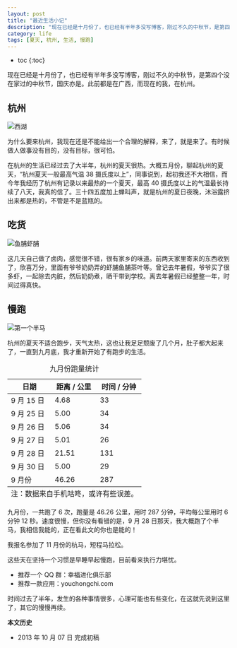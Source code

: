 ```yaml
---
layout: post
title: "最近生活小记"
description: "现在已经是十月份了，也已经有半年多没写博客，刚过不久的中秋节，是第四个没在家过的中秋节，国庆亦是。此前都是在广西，而现在的我，在杭州。"
category: life
tags: [夏天, 杭州, 生活, 慢跑]
---
```


* toc
{:toc}

现在已经是十月份了，也已经有半年多没写博客，刚过不久的中秋节，是第四个没在家过的中秋节，国庆亦是。此前都是在广西，而现在的我，在杭州。

## 杭州

![西湖]({{site.IMG_PATH}}/recent-life-01.jpg)

为什么要来杭州，我现在还是不能给出一个合理的解释，来了，就是来了。有时候做人做事没有目的，没有目标，很可怕。

在杭州的生活已经过去了大半年，杭州的夏天很热。大概五月份，聊起杭州的夏天，“杭州夏天一般最高气温 38 摄氏度以上”，同事说到，起初我还不大相信，而今年我经历了杭州有记录以来最热的一个夏天，最高 40 摄氏度以上的气温最长持续了八天，我真的信了。三十四五度加上蝉叫声，就是杭州的夏日夜晚，沐浴露挤出来都是热的，不管是不是蓝瓶的。

## 吃货

![鱼脯虾脯]({{site.IMG_PATH}}/recent-life-02.jpg)

这几天自己做了卤肉，感觉很不错，很有家乡的味道。前两天家里寄来的东西收到了，欣喜万分，里面有爷爷奶奶弄的虾脯鱼脯茶叶等。曾记去年暑假，爷爷买了很多虾，一起除去内脏，然后奶奶煮，晒干带到学校。离去年暑假已经整整一年，时间过得真快。

## 慢跑

![第一个半马]({{site.IMG_PATH}}/recent-life-03.jpg)

杭州的夏天不适合跑步，天气太热，这也让我足足颓废了几个月，肚子都大起来了，一直到九月底，我才重新开始了有跑步的生活。

<table>
<caption>九月份跑量统计</caption>
<thead>
<tr>
<th>日期</th>
<th>距离 / 公里</th>
<th>时间 / 分钟</th>
</tr>
</thead>
<tbody>
<tr>
<td>9 月 15 日</td>
<td>4.68</td>
<td>33</td>
</tr>
<tr>
<td>9 月 25 日</td>
<td>5.00</td>
<td>34</td>
</tr>
<tr>
<td>9 月 26 日</td>
<td>5.06</td>
<td>34</td>
</tr>
<tr>
<td>9 月 27 日</td>
<td>5.01</td>
<td>26</td>
</tr>
<tr>
<td>9 月 28 日</td>
<td>21.51</td>
<td>131</td>
</tr>
<tr>
<td>9 月 30 日</td>
<td>5.00</td>
<td>29</td>
</tr>
<tr>
<td>9 月份</td>
<td>46.26</td>
<td>287</td>
</tr>
</tbody>
<tfoot>
<tr>
<td colspan=3>
注：数据来自手机咕咚，或许有些误差。
</td>
</tr>
</tfoot>
</table>

九月份，一共跑了 6 次，跑量是 46.26 公里，用时 287 分钟，平均每公里用时 6 分钟 12 秒。速度很慢，但你没有看错的是，9 月 28 日那天，我大概跑了个半马，我相信我能的，正在看此文的你也是能的！

我报名参加了 11 月份的杭马，短程马拉松。

这些天在坚持一个习惯是早睡早起慢跑，目前看来执行力堪忧。

* 推荐一个 QQ 群：幸福进化俱乐部
* 推荐一款应用：youchongchi.com

时间过去了半年，发生的各种事情很多，心理可能也有些变化，在这就先说到这里了，其它的慢慢再续。

**本文历史**

* 2013 年 10 月 07 日 完成初稿
